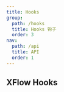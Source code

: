 ```yaml
---
title: Hooks
group:
  path: /hooks
  title: Hooks 钩子
  order: 3
nav:
  path: /api
  title: API
  order: 1
---
```


## XFlow Hooks

